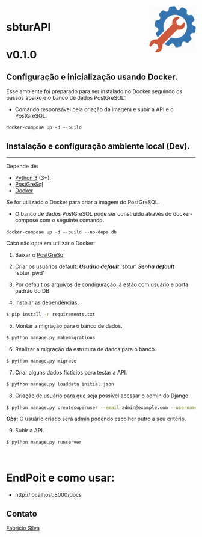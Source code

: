 <img src="docs/roi.png" width="123px" alt="verifica.me" align="right">

# sbturAPI

# v0.1.0

## Configuração e inicialização usando Docker.
Esse ambiente foi preparado para ser instalado no Docker seguindo os passos abaixo e o banco de dados PostGreSQL:

* Comando responsável pela criação da imagem e subir a API e o PostGreSQL.
```
docker-compose up -d --build
```

## Instalação e configuração ambiente local (Dev).
***
Depende de:
* [Python 3](https://www.python.org/downloads/) (3+).
* [PostGreSql](https://www.postgresql.org/download/windows/)
* [Docker](https://hub.docker.com/editions/community/docker-ce-desktop-windows)

Se for utilizado o Docker para criar a imagem do PostGreSQL.

* O banco de dados PostGreSQL pode ser construido através do docker-compose com o seguinte comando.
```
docker-compose up -d --build --no-deps db
```

Caso não opte em utilizar o Docker:
1. Baixar o [PostGreSql](https://www.postgresql.org/download/windows/)
2. Criar os usuários default:
***Usuário default*** 'sbtur'
***Senha default*** 'sbtur_pwd'
3. Por default os arquivos de condiguração já estão com usuário e porta padrão do DB.

4. Instalar as dependências.
```sh
$ pip install -r requirements.txt
```

5. Montar a migração para o banco de dados.
```sh
$ python manage.py makemigrations
```

6. Realizar a migração da estrutura de dados para o banco.
```sh
$ python manage.py migrate
```

7. Criar alguns dados fictícios para testar a API.
```sh
$ python manage.py loaddata initial.json
```

8. Criação de usuário para que seja possível acessar o admin do Django.
```sh
$ python manage.py createsuperuser --email admin@example.com --username admin
```
***Obs***: O usuário criado será admin podendo escolher outro a seu critério.

9. Subir a API.
```sh
$ python manage.py runserver
```

&nbsp;

# EndPoit e como usar:

* http://localhost:8000/docs

## Contato


[Fabricio Silva](mailto:fabricioadenir@gmail.com)